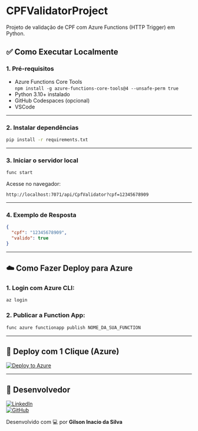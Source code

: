 # CPFValidatorProject

Projeto de validação de CPF com Azure Functions (HTTP Trigger) em Python.

## ✅ Como Executar Localmente

### 1. Pré-requisitos

- Azure Functions Core Tools  
  `npm install -g azure-functions-core-tools@4 --unsafe-perm true`
- Python 3.10+ instalado
- GitHub Codespaces (opcional)
- VSCode

---

### 2. Instalar dependências

```bash
pip install -r requirements.txt
```

---

### 3. Iniciar o servidor local

```bash
func start
```

Acesse no navegador:

```
http://localhost:7071/api/CpfValidator?cpf=12345678909
```

---

### 4. Exemplo de Resposta

```json
{
  "cpf": "12345678909",
  "valido": true
}
```

---

## ☁️ Como Fazer Deploy para Azure

### 1. Login com Azure CLI:

```bash
az login
```

### 2. Publicar a Function App:

```bash
func azure functionapp publish NOME_DA_SUA_FUNCTION
```

---

## 🚀 Deploy com 1 Clique (Azure)

[![Deploy to Azure](https://aka.ms/deploytoazurebutton)](https://portal.azure.com/#create/Microsoft.FunctionApp)

---

## 👤 Desenvolvedor

[![LinkedIn](https://img.shields.io/badge/LinkedIn-Gilson%20Inacio%20da%20Silva-blue?logo=linkedin&style=flat-square)](https://www.linkedin.com/in/gilsoninsilva/)  
[![GitHub](https://img.shields.io/badge/GitHub-gisengsoft-black?logo=github&style=flat-square)](https://github.com/gisengsoft)

Desenvolvido com 💻 por **Gilson Inacio da Silva**